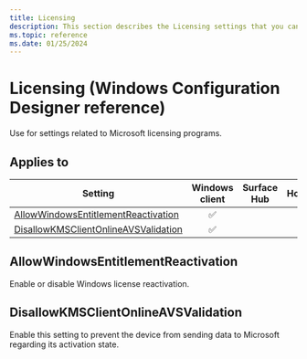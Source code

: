 ```yaml
---
title: Licensing
description: This section describes the Licensing settings that you can configure in provisioning packages for Windows 10 using Windows Configuration Designer.
ms.topic: reference
ms.date: 01/25/2024
---
```


# Licensing (Windows Configuration Designer reference)

Use for settings related to Microsoft licensing programs.

## Applies to

| Setting   | Windows client | Surface Hub | HoloLens | IoT Core |
| --- | :---: | :---: | :---: | :---: |
| [AllowWindowsEntitlementReactivation](#allowwindowsentitlementreactivation) | ✅  |  |  |  |
| [DisallowKMSClientOnlineAVSValidation](#disallowkmsclientonlineavsvalidation) | ✅  |  |  |  |

## AllowWindowsEntitlementReactivation

Enable or disable Windows license reactivation.

## DisallowKMSClientOnlineAVSValidation

Enable this setting to prevent the device from sending data to Microsoft regarding its activation state.


